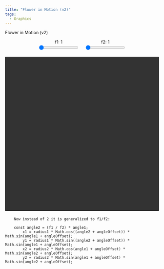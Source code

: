 ```yaml
---
title: "Flower in Motion (v2)"
tags:
  - Graphics
---
```


Flower in Motion (v2)

<style>
    canvas {
        border: 1px solid black;
        background-color: #333;
        display: block;
        margin: 20px auto;
    }

    .controls {
        display: flex;
        justify-content: center;
        margin: 10px 0;
    }

    .slider-container {
        margin: 0 10px;
        text-align: center;
    }

    .footer-link {
        position: absolute;
        bottom: 20px;
        text-align: center;
        width: 100%;
    }

    .footer-link a {
        font-size: 16px;
        color: #007bff;
        text-decoration: none;
    }

    .footer-link a:hover {
        text-decoration: underline;
    }
</style>

<div class="controls">
    <div class="slider-container">
        <label for="f1-slider">f1: <span id="f1-value">1</span></label><br>
        <input type="range" id="f1-slider" min="1" max="20" value="1" step="1">
    </div>
    <div class="slider-container">
        <label for="f2-slider">f2: <span id="f2-value">1</span></label><br>
        <input type="range" id="f2-slider" min="1" max="20" value="1" step="1">
    </div>
</div>

<canvas id="complexLineCanvas" width="600" height="600"></canvas>

<script>
    const canvas = document.getElementById('complexLineCanvas');
    const ctx = canvas.getContext('2d');
    const centerX = canvas.width / 2;
    const centerY = canvas.height / 2;
    const numLines = 150;
    let radius1 = 100;
    let radius2 = 100;
    let angleOffset = 0;

    // Get sliders and display elements
    const f1Slider = document.getElementById('f1-slider');
    const f2Slider = document.getElementById('f2-slider');
    const f1ValueDisplay = document.getElementById('f1-value');
    const f2ValueDisplay = document.getElementById('f2-value');

    // Update display and values dynamically
    let f1 = parseFloat(f1Slider.value);
    let f2 = parseFloat(f2Slider.value);

    f1Slider.addEventListener('input', () => {
        f1 = parseFloat(f1Slider.value);
        f1ValueDisplay.textContent = f1;
    });

    f2Slider.addEventListener('input', () => {
        f2 = parseFloat(f2Slider.value);
        f2ValueDisplay.textContent = f2;
    });

    // Function to draw the complex pattern
    function drawComplexPattern() {
        ctx.clearRect(0, 0, canvas.width, canvas.height);
        //ctx.strokeStyle = '#ffffff';
        ctx.lineWidth = 0.5;

        for (let i = 0; i < numLines; i++) {
            const angle1 = (i / numLines) * 2 * Math.PI;
            const angle2 = (f1 / f2) * angle1;
            const x1 = centerX + radius1 * Math.cos((angle2 + angleOffset)) * Math.sin(angle1 + angleOffset);
            const y1 = centerY + radius1 * Math.sin((angle2 + angleOffset)) * Math.sin(angle1 + angleOffset);
            const x2 = centerX + radius2 * Math.cos(angle1 + angleOffset) * Math.sin(angle2 + angleOffset);
            const y2 = centerY + radius2 * Math.sin(angle1 + angleOffset) * Math.sin(angle2 + angleOffset);

	    ctx.strokeStyle = `hsl(${(i / numLines) * 360}, 100%, 50%)`;
            ctx.beginPath();
            ctx.moveTo(x1, y1);
            ctx.lineTo(x2, y2);
            ctx.stroke();
        }

        // Update parameters to create animation
        angleOffset += 0.01;

        requestAnimationFrame(drawComplexPattern);
    }

    drawComplexPattern();
</script>

```
	Now instead of 2 it is generalized to f1/f2:

	const angle2 = (f1 / f2) * angle1;
        x1 = radius1 * Math.cos((angle2 + angleOffset)) * Math.sin(angle1 + angleOffset);
        y1 = radius1 * Math.sin((angle2 + angleOffset)) * Math.sin(angle1 + angleOffset);
        x2 = radius2 * Math.cos(angle1 + angleOffset) * Math.sin(angle2 + angleOffset);
        y2 = radius2 * Math.sin(angle1 + angleOffset) * Math.sin(angle2 + angleOffset);
```
